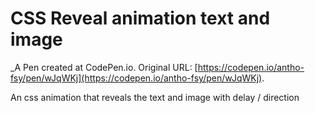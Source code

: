 # CSS Reveal animation text and image
 _A Pen created at CodePen.io. Original URL: [https://codepen.io/antho-fsy/pen/wJqWKj](https://codepen.io/antho-fsy/pen/wJqWKj).

 An css animation that reveals the text and image with delay / direction